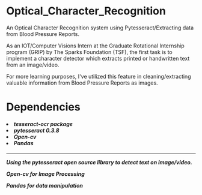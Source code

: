 # Optical_Character_Recognition
An Optical Character Recognition system using Pytesseract/Extracting data from Blood Pressure Reports.

As an IOT/Computer Visions Intern at the Graduate Rotational Internship program (GRIP) by The Sparks Foundation (TSF), the first task is to implement a character detector which extracts printed or handwritten text from an image/video.

For more learning purposes, I've utilized this feature in cleaning/extracting valuable information from Blood Pressure Reports as images.

# **Dependencies**




<h5>
<li>tesseract-ocr package
<li>pytesseract 0.3.8
<li>Open-cv
<li>Pandas
<h5>


---
Using the pytesseract open source library to detect text on image/video.

Open-cv for Image Processing

Pandas for data manipulation
